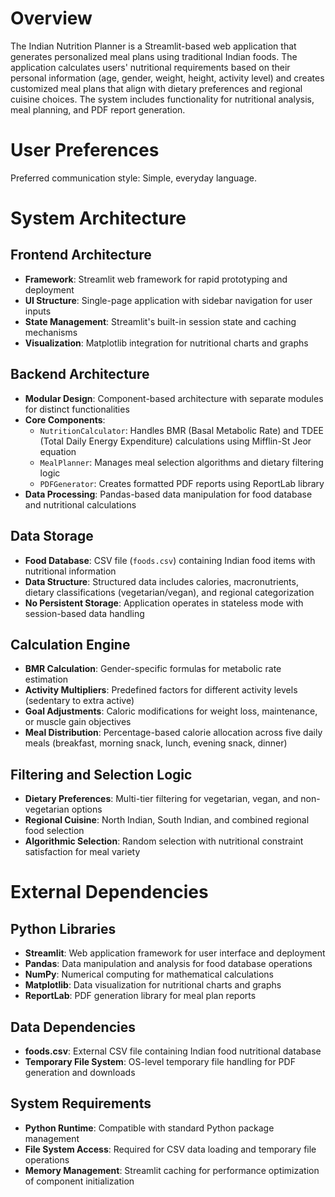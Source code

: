# Overview

The Indian Nutrition Planner is a Streamlit-based web application that generates personalized meal plans using traditional Indian foods. The application calculates users' nutritional requirements based on their personal information (age, gender, weight, height, activity level) and creates customized meal plans that align with dietary preferences and regional cuisine choices. The system includes functionality for nutritional analysis, meal planning, and PDF report generation.

# User Preferences

Preferred communication style: Simple, everyday language.

# System Architecture

## Frontend Architecture
- **Framework**: Streamlit web framework for rapid prototyping and deployment
- **UI Structure**: Single-page application with sidebar navigation for user inputs
- **State Management**: Streamlit's built-in session state and caching mechanisms
- **Visualization**: Matplotlib integration for nutritional charts and graphs

## Backend Architecture
- **Modular Design**: Component-based architecture with separate modules for distinct functionalities
- **Core Components**:
  - `NutritionCalculator`: Handles BMR (Basal Metabolic Rate) and TDEE (Total Daily Energy Expenditure) calculations using Mifflin-St Jeor equation
  - `MealPlanner`: Manages meal selection algorithms and dietary filtering logic
  - `PDFGenerator`: Creates formatted PDF reports using ReportLab library
- **Data Processing**: Pandas-based data manipulation for food database and nutritional calculations

## Data Storage
- **Food Database**: CSV file (`foods.csv`) containing Indian food items with nutritional information
- **Data Structure**: Structured data includes calories, macronutrients, dietary classifications (vegetarian/vegan), and regional categorization
- **No Persistent Storage**: Application operates in stateless mode with session-based data handling

## Calculation Engine
- **BMR Calculation**: Gender-specific formulas for metabolic rate estimation
- **Activity Multipliers**: Predefined factors for different activity levels (sedentary to extra active)
- **Goal Adjustments**: Caloric modifications for weight loss, maintenance, or muscle gain objectives
- **Meal Distribution**: Percentage-based calorie allocation across five daily meals (breakfast, morning snack, lunch, evening snack, dinner)

## Filtering and Selection Logic
- **Dietary Preferences**: Multi-tier filtering for vegetarian, vegan, and non-vegetarian options
- **Regional Cuisine**: North Indian, South Indian, and combined regional food selection
- **Algorithmic Selection**: Random selection with nutritional constraint satisfaction for meal variety

# External Dependencies

## Python Libraries
- **Streamlit**: Web application framework for user interface and deployment
- **Pandas**: Data manipulation and analysis for food database operations
- **NumPy**: Numerical computing for mathematical calculations
- **Matplotlib**: Data visualization for nutritional charts and graphs
- **ReportLab**: PDF generation library for meal plan reports

## Data Dependencies
- **foods.csv**: External CSV file containing Indian food nutritional database
- **Temporary File System**: OS-level temporary file handling for PDF generation and downloads

## System Requirements
- **Python Runtime**: Compatible with standard Python package management
- **File System Access**: Required for CSV data loading and temporary file operations
- **Memory Management**: Streamlit caching for performance optimization of component initialization